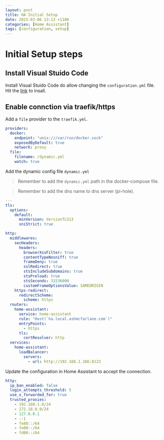 ```yaml
---
layout: post
title: HA Initial Setup
date: 2023-03-06 13:13 +1100
categories: [Home Assistant]
tags: [configuration, setup]
---
```


# Initial Setup steps 
## Install Visual Stuido Code
Install Visual Stuido Code do allow changing the ```configuration.yml``` file.  
Hit the [link](https://my.home-assistant.io/redirect/supervisor_addon/?addon=a0d7b954_vscode) to insall. 

## Enable connction via traefik/https
Add a ```file``` provider to the ```traefik.yml```.  

```yml
providers:
  docker:
    endpoint: "unix:///var/run/docker.sock"
    exposedByDefault: true
    network: proxy
  file:
    filename: /dynamic.yml
    watch: true
```
Add the dynamic config file ```dynamic.yml```  
> Remember to add the ```dynamic.yml``` path in the docker-compose file.  

> Remember to add the dns name to dns server (pi-hole).  

```yml
---
tls:
  options:
    default:
      minVersion: VersionTLS13
      sniStrict: true

http:
  middlewares:
    secHeaders:
      headers:
        browserXssFilter: true
        contentTypeNosniff: true
        frameDeny: true
        sslRedirect: true
        stsIncludeSubdomains: true
        stsPreload: true
        stsSeconds: 31536000
        customFrameOptionsValue: SAMEORIGIN
    https-redirect:
      redirectScheme:
        scheme: https
  routers:
    home-assistant:
      service: home-assistant
      rule: "Host(`ha.local.ashmcfarlane.com`)"
      entryPoints:
        - https
      tls:
        certResolver: http
  services:
    home-assistant:
      loadBalancer:
        servers:
          - url: http://192.168.1.186:8123      
```

Update the configuration in Home Assistant to accept the connection.  

```yml
http:
  ip_ban_enabled: false
  login_attempts_threshold: 5
  use_x_forwarded_for: true
  trusted_proxies:
    - 192.168.1.0/24
    - 172.18.0.0/24
    - 127.0.0.1
    - ::1
    - fe80::/64
    - fe00::/64
    - fd00::/64
```
